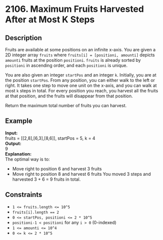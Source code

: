 # 2106. Maximum Fruits Harvested After at Most K Steps

## Description

Fruits are available at some positions on an infinite x-axis. You are given a 2D integer array `fruits` where `fruits[i] = [positioni, amounti]` depicts `amounti` fruits at the position `positioni`. `fruits` is already sorted by `positioni` in ascending order, and each `positioni` is unique.

You are also given an integer `startPos` and an integer `k`. Initially, you are at the position `startPos`. From any position, you can either walk to the left or right. It takes one step to move one unit on the x-axis, and you can walk at most `k` steps in total. For every position you reach, you harvest all the fruits at that position, and the fruits will disappear from that position.

Return the maximum total number of fruits you can harvest.

## Example

**Input:**  
fruits = [[2,8],[6,3],[8,6]], startPos = 5, k = 4
<br>
**Output:**
<br>
9
<br>
**Explanation:**
<br>
The optimal way is to:
- Move right to position 6 and harvest 3 fruits
- Move right to position 8 and harvest 6 fruits
You moved 3 steps and harvested 3 + 6 = 9 fruits in total.

## Constraints

- `1 <= fruits.length <= 10^5`
- `fruits[i].length == 2`
- `0 <= startPos, positioni <= 2 * 10^5`
- `positioni-1 < positioni` for any `i > 0` (0-indexed)
- `1 <= amounti <= 10^4`
- `0 <= k <= 2 * 10^5` 
